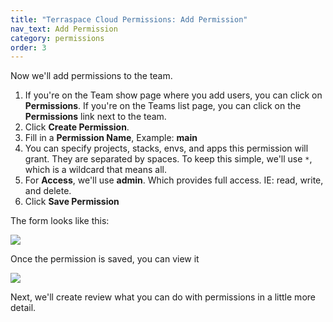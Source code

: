 ```yaml
---
title: "Terraspace Cloud Permissions: Add Permission"
nav_text: Add Permission
category: permissions
order: 3
---
```


Now we'll add permissions to the team.

1. If you're on the Team show page where you add users, you can click on **Permissions**. If you're on the Teams list page, you can click on the **Permissions** link next to the team.
2. Click **Create Permission**.
3. Fill in a **Permission Name**, Example: **main**
4. You can specify projects, stacks, envs, and apps this permission will grant. They are separated by spaces. To keep this simple, we'll use `*`, which is a wildcard that means all.
5. For **Access**, we'll use **admin**. Which provides full access. IE: read, write, and delete.
6. Click **Save Permission**

The form looks like this:

![](https://img.boltops.com/images/terraspace/cloud/permissions/add-permission-form.png)

Once the permission is saved, you can view it

![](https://img.boltops.com/images/terraspace/cloud/permissions/add-permission-saved.png)

Next, we'll create review what you can do with permissions in a little more detail.
